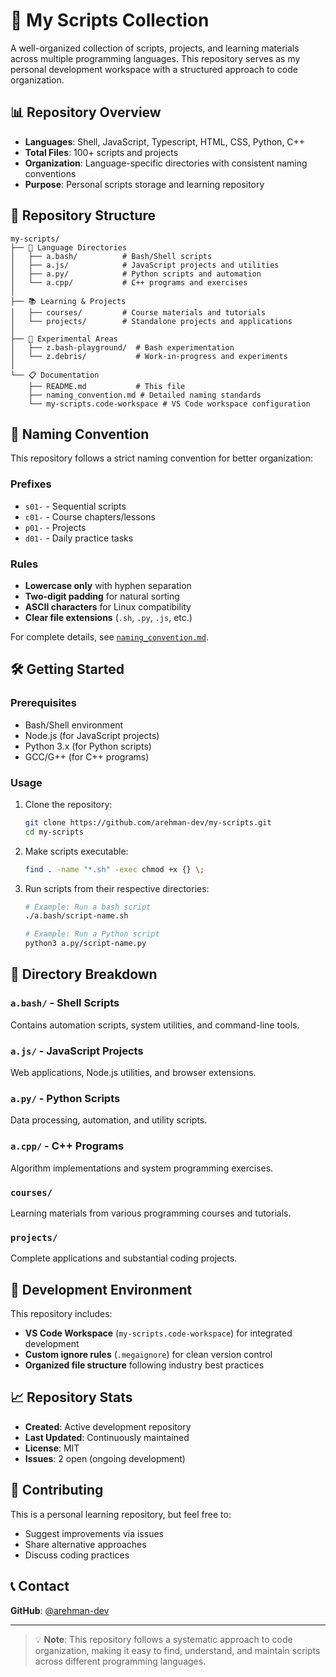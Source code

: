 # 🚀 My Scripts Collection

A well-organized collection of scripts, projects, and learning materials across multiple programming languages. This repository serves as my personal development workspace with a structured approach to code organization.

## 📊 Repository Overview

- **Languages**: Shell, JavaScript, Typescript, HTML, CSS, Python, C++ 
- **Total Files**: 100+ scripts and projects
- **Organization**: Language-specific directories with consistent naming conventions
- **Purpose**: Personal scripts storage and learning repository

## 📂 Repository Structure

```
my-scripts/
├── 📁 Language Directories
│   ├── a.bash/          # Bash/Shell scripts
│   ├── a.js/            # JavaScript projects and utilities
│   ├── a.py/            # Python scripts and automation
│   └── a.cpp/           # C++ programs and exercises
│
├── 📚 Learning & Projects
│   ├── courses/         # Course materials and tutorials
│   └── projects/        # Standalone projects and applications
│
├── 🧪 Experimental Areas
│   ├── z.bash-playground/  # Bash experimentation
│   └── z.debris/           # Work-in-progress and experiments
│
└── 📋 Documentation
    ├── README.md           # This file
    ├── naming_convention.md # Detailed naming standards
    └── my-scripts.code-workspace # VS Code workspace configuration
```

## 🎯 Naming Convention

This repository follows a strict naming convention for better organization:

### Prefixes
- `s01-` - Sequential scripts
- `c01-` - Course chapters/lessons  
- `p01-` - Projects
- `d01-` - Daily practice tasks

### Rules
- **Lowercase only** with hyphen separation
- **Two-digit padding** for natural sorting
- **ASCII characters** for Linux compatibility
- **Clear file extensions** (`.sh`, `.py`, `.js`, etc.)

For complete details, see [`naming_convention.md`](./naming_convention.md).

## 🛠️ Getting Started

### Prerequisites
- Bash/Shell environment
- Node.js (for JavaScript projects)
- Python 3.x (for Python scripts)
- GCC/G++ (for C++ programs)

### Usage
1. Clone the repository:
   ```bash
   git clone https://github.com/arehman-dev/my-scripts.git
   cd my-scripts
   ```

2. Make scripts executable:
   ```bash
   find . -name "*.sh" -exec chmod +x {} \;
   ```

3. Run scripts from their respective directories:
   ```bash
   # Example: Run a bash script
   ./a.bash/script-name.sh
   
   # Example: Run a Python script
   python3 a.py/script-name.py
   ```

## 📁 Directory Breakdown

### `a.bash/` - Shell Scripts 
Contains automation scripts, system utilities, and command-line tools.

### `a.js/` - JavaScript Projects 
Web applications, Node.js utilities, and browser extensions.

### `a.py/` - Python Scripts 
Data processing, automation, and utility scripts.

### `a.cpp/` - C++ Programs 
Algorithm implementations and system programming exercises.

### `courses/`
Learning materials from various programming courses and tutorials.

### `projects/`
Complete applications and substantial coding projects.

## 🔧 Development Environment

This repository includes:
- **VS Code Workspace** (`my-scripts.code-workspace`) for integrated development
- **Custom ignore rules** (`.megaignore`) for clean version control
- **Organized file structure** following industry best practices

## 📈 Repository Stats

- **Created**: Active development repository
- **Last Updated**: Continuously maintained
- **License**: MIT
- **Issues**: 2 open (ongoing development)

## 🤝 Contributing

This is a personal learning repository, but feel free to:
- Suggest improvements via issues
- Share alternative approaches
- Discuss coding practices

## 📞 Contact

**GitHub**: [@arehman-dev](https://github.com/arehman-dev)


---

> 💡 **Note**: This repository follows a systematic approach to code organization, making it easy to find, understand, and maintain scripts across different programming languages.